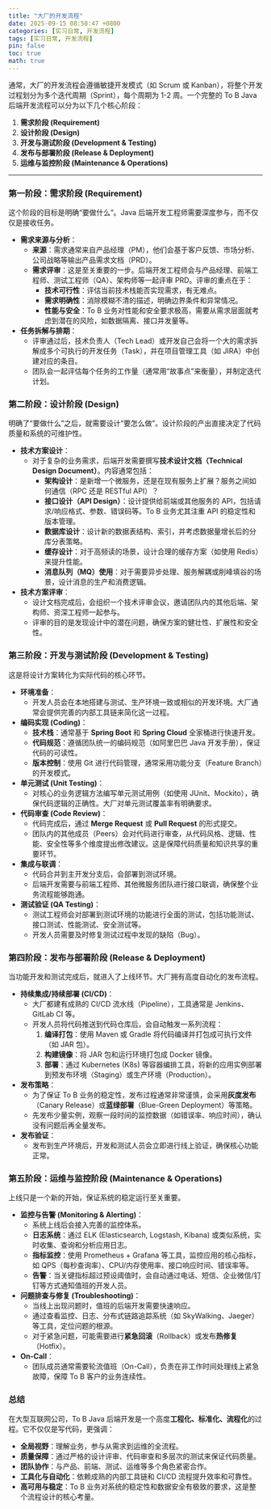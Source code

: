 ```yaml
---
title: "大厂的开发流程"
date: 2025-09-15 08:50:47 +0800
categories: [实习日常, 开发流程]
tags: [实习日常, 开发流程]
pin: false
toc: true
math: true
---
```


通常，大厂的开发流程会遵循敏捷开发模式（如 Scrum 或 Kanban），将整个开发过程划分为多个迭代周期（Sprint），每个周期为 1-2 周。一个完整的 To B Java 后端开发流程可以分为以下几个核心阶段：

1.  **需求阶段 (Requirement)**
2.  **设计阶段 (Design)**
3.  **开发与测试阶段 (Development & Testing)**
4.  **发布与部署阶段 (Release & Deployment)**
5.  **运维与监控阶段 (Maintenance & Operations)**

---

### 第一阶段：需求阶段 (Requirement)

这个阶段的目标是明确“要做什么”。Java 后端开发工程师需要深度参与，而不仅仅是接收任务。

- **需求来源与分析**：
  - **来源**：需求通常来自产品经理（PM），他们会基于客户反馈、市场分析、公司战略等输出产品需求文档（PRD）。
  - **需求评审**：这是至关重要的一步。后端开发工程师会与产品经理、前端工程师、测试工程师（QA）、架构师等一起评审 PRD。评审的重点在于：
    - **技术可行性**：评估当前技术栈能否实现需求，有无难点。
    - **需求明确性**：消除模糊不清的描述，明确边界条件和异常情况。
    - **性能与安全**：To B 业务对性能和安全要求极高，需要从需求层面就考虑到潜在的风险，如数据隔离、接口并发量等。
- **任务拆解与排期**：
  - 评审通过后，技术负责人（Tech Lead）或开发自己会将一个大的需求拆解成多个可执行的开发任务（Task），并在项目管理工具（如 JIRA）中创建对应的条目。
  - 团队会一起评估每个任务的工作量（通常用“故事点”来衡量），并制定迭代计划。

### 第二阶段：设计阶段 (Design)

明确了“要做什么”之后，就需要设计“要怎么做”。设计阶段的产出直接决定了代码质量和系统的可维护性。

- **技术方案设计**：
  - 对于复杂的业务需求，后端开发需要撰写**技术设计文档（Technical Design Document）**。内容通常包括：
    - **架构设计**：是新增一个微服务，还是在现有服务上扩展？服务之间如何通信（RPC 还是 RESTful API）？
    - **接口设计（API Design）**：设计提供给前端或其他服务的 API，包括请求/响应格式、参数、错误码等。To B 业务尤其注重 API 的稳定性和版本管理。
    - **数据库设计**：设计新的数据表结构、索引，并考虑数据量增长后的分库分表策略。
    - **缓存设计**：对于高频读的场景，设计合理的缓存方案（如使用 Redis）来提升性能。
    - **消息队列（MQ）使用**：对于需要异步处理、服务解耦或削峰填谷的场景，设计消息的生产和消费逻辑。
- **技术方案评审**：
  - 设计文档完成后，会组织一个技术评审会议，邀请团队内的其他后端、架构师、资深工程师一起参与。
  - 评审的目的是发现设计中的潜在问题，确保方案的健壮性、扩展性和安全性。

### 第三阶段：开发与测试阶段 (Development & Testing)

这是将设计方案转化为实际代码的核心环节。

- **环境准备**：
  - 开发人员会在本地搭建与测试、生产环境一致或相似的开发环境。大厂通常会提供完善的内部工具链来简化这一过程。
- **编码实现 (Coding)**：
  - **技术栈**：通常基于 **Spring Boot** 和 **Spring Cloud** 全家桶进行快速开发。
  - **代码规范**：遵循团队统一的编码规范（如阿里巴巴 Java 开发手册），保证代码的可读性。
  - **版本控制**：使用 Git 进行代码管理，通常采用功能分支（Feature Branch）的开发模式。
- **单元测试 (Unit Testing)**：
  - 对核心的业务逻辑方法编写单元测试用例（如使用 JUnit、Mockito），确保代码逻辑的正确性。大厂对单元测试覆盖率有明确要求。
- **代码审查 (Code Review)**：
  - 代码完成后，通过 **Merge Request** 或 **Pull Request** 的形式提交。
  - 团队内的其他成员（Peers）会对代码进行审查，从代码风格、逻辑、性能、安全性等多个维度提出修改建议。这是保障代码质量和知识共享的重要环节。
- **集成与联调**：
  - 代码合并到主开发分支后，会部署到测试环境。
  - 后端开发需要与前端工程师、其他微服务团队进行接口联调，确保整个业务流程能够跑通。
- **测试验证 (QA Testing)**：
  - 测试工程师会对部署到测试环境的功能进行全面的测试，包括功能测试、接口测试、性能测试、安全测试等。
  - 开发人员需要及时修复测试过程中发现的缺陷（Bug）。

### 第四阶段：发布与部署阶段 (Release & Deployment)

当功能开发和测试完成后，就进入了上线环节。大厂拥有高度自动化的发布流程。

- **持续集成/持续部署 (CI/CD)**：
  - 大厂都建有成熟的 CI/CD 流水线（Pipeline），工具通常是 Jenkins、GitLab CI 等。
  - 开发人员将代码推送到代码仓库后，会自动触发一系列流程：
    1.  **编译打包**：使用 Maven 或 Gradle 将代码编译并打包成可执行文件（如 JAR 包）。
    2.  **构建镜像**：将 JAR 包和运行环境打包成 Docker 镜像。
    3.  **部署**：通过 Kubernetes (K8s) 等容器编排工具，将新的应用实例部署到预发布环境（Staging）或生产环境（Production）。
- **发布策略**：
  - 为了保证 To B 业务的稳定性，发布过程通常非常谨慎，会采用**灰度发布**（Canary Release）或**蓝绿部署**（Blue-Green Deployment）等策略。
  - 先发布少量实例，观察一段时间的监控数据（如错误率、响应时间），确认没有问题后再全量发布。
- **发布验证**：
  - 发布到生产环境后，开发和测试人员会立即进行线上验证，确保核心功能正常。

### 第五阶段：运维与监控阶段 (Maintenance & Operations)

上线只是一个新的开始，保证系统的稳定运行至关重要。

- **监控与告警 (Monitoring & Alerting)**：
  - 系统上线后会接入完善的监控体系。
  - **日志系统**：通过 ELK (Elasticsearch, Logstash, Kibana) 或类似系统，实时收集、查询和分析应用日志。
  - **指标监控**：使用 Prometheus + Grafana 等工具，监控应用的核心指标，如 QPS（每秒查询率）、CPU/内存使用率、接口响应时间、错误率等。
  - **告警**：当关键指标超过预设阈值时，会自动通过电话、短信、企业微信/钉钉等方式通知值班的开发人员。
- **问题排查与修复 (Troubleshooting)**：
  - 当线上出现问题时，值班的后端开发需要快速响应。
  - 通过查看监控、日志、分布式链路追踪系统（如 SkyWalking、Jaeger）等工具，定位问题的根源。
  - 对于紧急问题，可能需要进行**紧急回滚**（Rollback）或发布**热修复**（Hotfix）。
- **On-Call**：
  - 团队成员通常需要轮流值班（On-Call），负责在非工作时间处理线上紧急故障，保障 To B 客户的业务连续性。

### 总结

在大型互联网公司，To B Java 后端开发是一个高度**工程化、标准化、流程化**的过程。它不仅仅是写代码，更强调：

- **全局视野**：理解业务，参与从需求到运维的全流程。
- **质量保障**：通过严格的设计评审、代码审查和多层次的测试来保证代码质量。
- **团队协作**：与产品、前端、测试、运维等多个角色紧密合作。
- **工具化与自动化**：依赖成熟的内部工具链和 CI/CD 流程提升效率和可靠性。
- **高可用与稳定**：To B 业务对系统的稳定性和数据安全有极致的要求，这是整个流程设计的核心考量。
